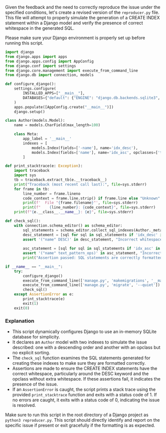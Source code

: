 Given the feedback and the need to correctly reproduce the issue under the specified conditions, let's create a revised version of the `reproducer.py` file. This file will attempt to properly simulate the generation of a CREATE INDEX statement within a Django model and verify the presence of correct whitespace in the generated SQL. 

Please make sure your Django environment is properly set up before running this script.

```python
import django
from django.apps import apps
from django.apps.config import AppConfig
from django.conf import settings
from django.core.management import execute_from_command_line
from django.db import connection, models

def configure_django():
    settings.configure(
        INSTALLED_APPS=["__main__"],
        DATABASES={"default": {"ENGINE": "django.db.backends.sqlite3", "NAME": ":memory:"}},
    )
    apps.populate([AppConfig.create("__main__")])
    django.setup()

class Author(models.Model):
    name = models.CharField(max_length=100)

    class Meta:
        app_label = '__main__'
        indexes = [
            models.Index(fields=['-name'], name='idx_desc'),
            models.Index(fields=['name'], name='idx_asc', opclasses=['text_pattern_ops'])
        ]

def print_stacktrace(e: Exception):
    import traceback
    import sys
    tb = traceback.extract_tb(e.__traceback__)
    print("Traceback (most recent call last):", file=sys.stderr)
    for frame in tb:
        line_number = frame.lineno
        code_context = frame.line.strip() if frame.line else "Unknown"
        print(f'  File "{frame.filename}"', file=sys.stderr)
        print(f"    {line_number}: {code_context}", file=sys.stderr)
    print(f"{e.__class__.__name__}: {e}", file=sys.stderr)

def check_sql():
    with connection.schema_editor() as schema_editor:
        sql_statements = schema_editor.collect_sql_indexes(Author._meta)
        desc_statement = [sql for sql in sql_statements if 'idx_desc' in sql][0]
        assert '("name" DESC)' in desc_statement, "Incorrect whitespace before DESC in index creation"
        
        asc_statement = [sql for sql in sql_statements if 'idx_asc' in sql][0]
        assert '("name" text_pattern_ops)' in asc_statement, "Incorrect or extra whitespace with opclass in index creation"
        print("Assertion passed: SQL statements are correctly formatted.")

if __name__ == "__main__":
    try:
        configure_django()
        execute_from_command_line(['manage.py', 'makemigrations', '__main__', '--quiet'])
        execute_from_command_line(['manage.py', 'migrate', '--quiet'])
        check_sql()
    except AssertionError as e:
        print_stacktrace(e)
        exit(1)
    exit(0)
```

### Explanation
- This script dynamically configures Django to use an in-memory SQLite database for simplicity.
- It declares an `Author` model with two indexes to simulate the issue described: one with a descending order and another with an opclass but no explicit sorting.
- The `check_sql` function examines the SQL statements generated for creating these indexes to make sure they are formatted correctly.
- Assertions are made to ensure the CREATE INDEX statements have the correct whitespace, particularly around the DESC keyword and the opclass without extra whitespace. If these assertions fail, it indicates the presence of the issue.
- If an `AssertionError` is caught, the script prints a stack trace using the provided `print_stacktrace` function and exits with a status code of 1. If no errors are caught, it exits with a status code of 0, indicating the issue is resolved.

Make sure to run this script in the root directory of a Django project as `python3 reproducer.py`. This script should directly identify and report on the specific issue if present or exit gracefully if the formatting is as expected.